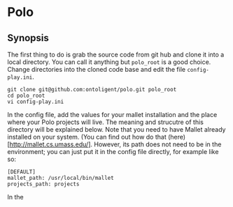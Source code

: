 # Polo

## Synopsis

The first thing to do is grab the source code from git hub and clone
it into a local directory. You can call it anything but `polo_root` is
a good choice. Change directories into the cloned code base and edit
the file `config-play.ini`. 
```
git clone git@github.com:ontoligent/polo.git polo_root
cd polo_root
vi config-play.ini
```
In the config file, add the values for your mallet installation and
the place where your Polo projects will live. The meaning and
strucutre of this directory will be explained below. Note that you
need to have Mallet already installed on your system. (You can find
out how do that (here)[http://mallet.cs.umass.edu/]. However, its path
does not need to be in the environment; you can just put it in the
config file directly, for example like so:
```
[DEFAULT]
mallet_path: /usr/local/bin/mallet
projects_path: projects
```
In the 


